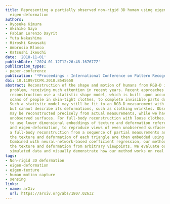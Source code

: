 ```yaml
---
title: Representing a partially observed non-rigid 3D human using eigen-texture and
  eigen-deformation
authors:
- Ryosuke Kimura
- Akihiko Sayo
- Fabian Lorenzo Dayrit
- Yuta Nakashima
- Hiroshi Kawasaki
- Ambrosio Blanco
- Katsushi Ikeuchi
date: '2018-11-01'
publishDate: '2024-01-12T12:26:48.167677Z'
publication_types:
- paper-conference
publication: '*Proceedings - International Conference on Pattern Recognition (ICPR)*'
doi: 10.1109/ICPR.2018.8545658
abstract: Reconstruction of the shape and motion of humans from RGB-D is a challenging
  problem, receiving much attention in recent years. Recent approaches for full-body
  reconstruction use a statistic shape model, which is built upon accurate full-body
  scans of people in skin-tight clothes, to complete invisible parts due to occlusion.
  Such a statistic model may still be fit to an RGB-D measurement with loose clothes
  but cannot describe its deformations, such as clothing wrinkles. Observed surfaces
  may be reconstructed precisely from actual measurements, while we have no cues for
  unobserved surfaces. For full-body reconstruction with loose clothes, we propose
  to use lower dimensional embeddings of texture and deformation referred to as eigen-texturing
  and eigen-deformation, to reproduce views of even unobserved surfaces. Provided
  a full-body reconstruction from a sequence of partial measurements as 3D meshes,
  the texture and deformation of each triangle are then embedded using eigen-decomposition.
  Combined with neural-network-based coefficient regression, our method synthesizes
  the texture and deformation from arbitrary viewpoints. We evaluate our method using
  simulated data and visually demonstrate how our method works on real data.
tags:
- Non-rigid 3D deformation
- eigen-deformation
- eigen-texture
- human motion capture
- sensing
links:
- name: arXiv
  url: https://arxiv.org/abs/1807.02632
---
```

